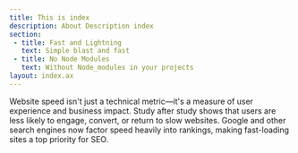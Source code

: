 ```yaml
---
title: This is index
description: About Description index
section: 
 - title: Fast and Lightning
   text: Simple blast and fast
 - title: No Node Modules
   text: Without Node_modules in your projects
layout: index.ax
---
```

Website speed isn't just a technical metric—it's a measure of user experience and business impact. Study after study shows that users are less likely to engage, convert, or return to slow websites. Google and other search engines now factor speed heavily into rankings, making fast-loading sites a top priority for SEO.
